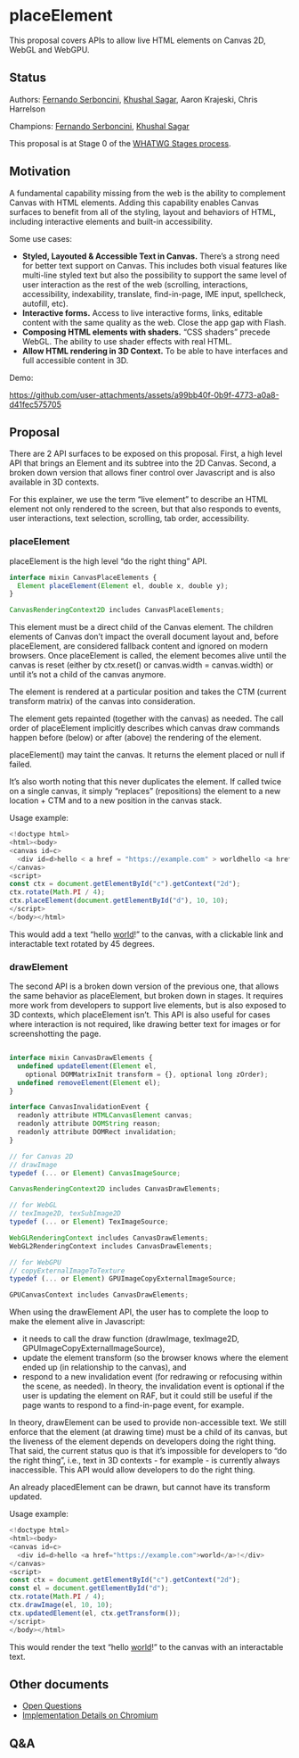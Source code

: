 # placeElement

This proposal covers APIs to allow live HTML elements on Canvas 2D, WebGL and WebGPU.


## Status

Authors: [Fernando Serboncini](mailto:fserb@google.com), [Khushal Sagar](mailto:khushalsagar@google.com),  Aaron Krajeski, Chris Harrelson

Champions: [Fernando Serboncini](mailto:fserb@google.com), [Khushal Sagar](mailto:khushalsagar@google.com)

This proposal is at Stage 0 of the [WHATWG Stages process](https://whatwg.org/stages).


## Motivation

A fundamental capability missing from the web is the ability to complement Canvas with HTML elements. Adding this capability enables Canvas surfaces to benefit from all of the styling, layout and behaviors of HTML, including interactive elements and built-in accessibility.

Some use cases:

* **Styled, Layouted & Accessible Text in Canvas.** There’s a strong need for better text support on Canvas. This includes both visual features like multi-line styled text but also the possibility to support the same level of user interaction as the rest of the web (scrolling, interactions, accessibility, indexability, translate, find-in-page, IME input, spellcheck, autofill, etc).
* **Interactive forms.** Access to live interactive forms, links, editable content with the same quality as the web. Close the app gap with Flash.
* **Composing HTML elements with shaders.** “CSS shaders” precede WebGL. The ability to use shader effects with real HTML.
* **Allow HTML rendering in 3D Context.** To be able to have interfaces and full accessible content in 3D.

Demo:

https://github.com/user-attachments/assets/a99bb40f-0b9f-4773-a0a8-d41fec575705


## Proposal

There are 2 API surfaces to be exposed on this proposal. First, a high level API that brings an Element and its subtree into the 2D Canvas. Second, a broken down version that allows finer control over Javascript and is also available in 3D contexts.

For this explainer, we use the term “live element” to describe an HTML element not only rendered to the screen, but that also responds to events, user interactions, text selection, scrolling, tab order, accessibility.

### **placeElement**

placeElement is the high level “do the right thing” API.

```javascript
interface mixin CanvasPlaceElements {
  Element placeElement(Element el, double x, double y);
}

CanvasRenderingContext2D includes CanvasPlaceElements;
```

This element must be a direct child of the Canvas element. The children elements of Canvas don’t impact the overall document layout and, before placeElement, are considered fallback content and ignored on modern browsers. Once placeElement is called, the element becomes alive until the canvas is reset (either by ctx.reset() or canvas.width \= canvas.width) or until it’s not a child of the canvas anymore.

The element is rendered at a particular position and takes the CTM (current transform matrix) of the canvas into consideration.

The element gets repainted (together with the canvas) as needed. The call order of placeElement implicitly describes which canvas draw commands happen before (below) or after (above) the rendering of the element.

placeElement() may taint the canvas. It returns the element placed or null if failed.

It’s also worth noting that this never duplicates the element. If called twice on a single canvas, it simply “replaces” (repositions) the element to a new location \+ CTM and to a new position in the canvas stack.

Usage example:

```javascript
<!doctype html>
<html><body>
<canvas id=c>
  <div id=d>hello < a href = "https://example.com" > worldhello <a href="https://example.com">world</a>!</div>
</canvas>
<script>
const ctx = document.getElementById("c").getContext("2d");
ctx.rotate(Math.PI / 4);
ctx.placeElement(document.getElementById("d"), 10, 10);
</script>
</body></html>
```

This would add a text “hello [world](https://example.com)\!” to the canvas, with a clickable link and interactable text rotated by 45 degrees.

### **drawElement**

The second API is a broken down version of the previous one, that allows the same behavior as placeElement, but broken down in stages. It requires more work from developers to support live elements, but is also exposed to 3D contexts, which placeElement isn’t. This API is also useful for cases where interaction is not required, like drawing better text for images or for screenshotting the page.

```javascript

interface mixin CanvasDrawElements {
  undefined updateElement(Element el,
    optional DOMMatrixInit transform = {}, optional long zOrder);
  undefined removeElement(Element el);
}

interface CanvasInvalidationEvent {
  readonly attribute HTMLCanvasElement canvas;
  readonly attribute DOMString reason;
  readonly attribute DOMRect invalidation;
}

// for Canvas 2D
// drawImage
typedef (... or Element) CanvasImageSource;

CanvasRenderingContext2D includes CanvasDrawElements;

// for WebGL
// texImage2D, texSubImage2D
typedef (... or Element) TexImageSource;

WebGLRenderingContext includes CanvasDrawElements;
WebGL2RenderingContext includes CanvasDrawElements;

// for WebGPU
// copyExternalImageToTexture
typedef (... or Element) GPUImageCopyExternalImageSource;

GPUCanvasContext includes CanvasDrawElements;

```

When using the drawElement API, the user has to complete the loop to make the element alive in Javascript:

* it needs to call the draw function (drawImage, texImage2D, GPUImageCopyExternalImageSource),
* update the element transform (so the browser knows where the element ended up (in relationship to the canvas), and
* respond to a new invalidation event (for redrawing or refocusing within the scene, as needed). In theory, the invalidation event is optional if the user is updating the element on RAF, but it could still be useful if the page wants to respond to a find-in-page event, for example.

In theory, drawElement can be used to provide non-accessible text. We still enforce that the element (at drawing time) must be a child of its canvas, but the liveness of the element depends on developers doing the right thing. That said, the current status quo is that it’s impossible for developers to “do the right thing”, i.e., text in 3D contexts \- for example \- is currently always inaccessible. This API would allow developers to do the right thing.

An already placedElement can be drawn, but cannot have its transform updated.

Usage example:

```javascript
<!doctype html>
<html><body>
<canvas id=c>
  <div id=d>hello <a href="https://example.com">world</a>!</div>
</canvas>
<script>
const ctx = document.getElementById("c").getContext("2d");
const el = document.getElementById("d");
ctx.rotate(Math.PI / 4);
ctx.drawImage(el, 10, 10);
ctx.updatedElement(el, ctx.getTransform());
</script>
</body></html>
```

This would render the text “hello [world](https://example.com)\!” to the canvas with an interactable text.

## Other documents

* [Open Questions](./QUESTIONS.md)
* [Implementation Details on Chromium](./IMPLEMENTATION.md)


## Q&A

